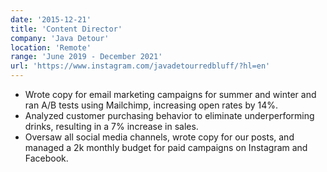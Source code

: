 ```yaml
---
date: '2015-12-21'
title: 'Content Director'
company: 'Java Detour'
location: 'Remote'
range: 'June 2019 - December 2021'
url: 'https://www.instagram.com/javadetourredbluff/?hl=en'
---
```


- Wrote copy for email marketing campaigns for summer and winter and ran A/B tests using Mailchimp, increasing open rates by 14%.
- Analyzed customer purchasing behavior to eliminate underperforming drinks, resulting in a 7% increase in sales.
- Oversaw all social media channels, wrote copy for our posts, and managed a 2k monthly budget for paid campaigns on Instagram and Facebook.
